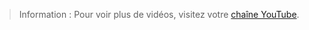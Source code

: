 > Information&nbsp;: Pour voir plus de vidéos, visitez votre [chaîne YouTube](https://www.youtube.com/channel/UCSG_dVp-hi_hWP-Z7DlpRgQ).
